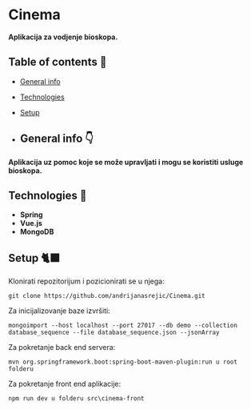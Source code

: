 # Cinema
**Aplikacija za vodjenje bioskopa.**

## Table of contents :book:
* [General info](#general-info-point_down)
* [Technologies](#technologies-wrench)
* [Setup](#setup-black_cat)

* ## General info :point_down:
**Aplikacija uz pomoc koje se može upravljati i mogu se koristiti usluge bioskopa.**

## Technologies :wrench:
- **Spring**
- **Vue.js**
- **MongoDB**

## Setup :black_cat:
Klonirati repozitorijum i pozicionirati se u njega:
```
git clone https://github.com/andrijanasrejic/Cinema.git
```

Za inicijalizovanje baze izvršiti:
```
mongoimport --host localhost --port 27017 --db demo --collection database_sequence --file database_sequence.json --jsonArray
```

Za pokretanje back end servera:
```
mvn org.springframework.boot:spring-boot-maven-plugin:run u root folderu
```

Za pokretanje front end aplikacije:
```
npm run dev u folderu src\cinema-front
```














